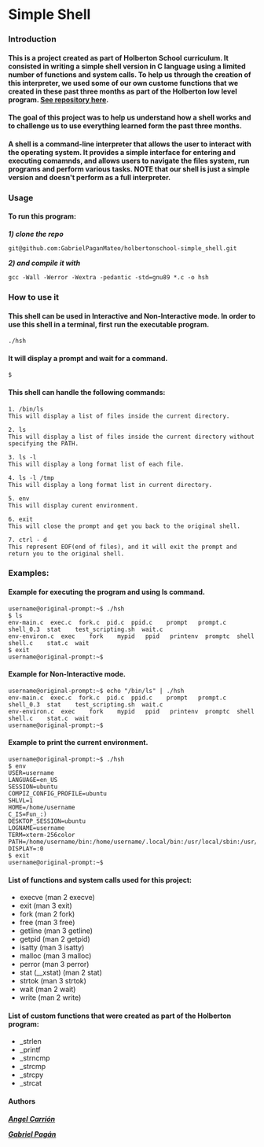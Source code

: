 # Simple Shell
### Introduction
#### This is a project created as part of Holberton School curriculum. It consisted in writing a simple shell version in C language using a limited number of functions and system calls. To help us through the creation of this interpreter, we used some of our own custome functions that we created in these past three months as part of the Holberton low level program. [See repository here](https://github.com/AngelJCT/holbertonschool-low_level_programming).
#### The goal of this project was to help us understand how a shell works and to challenge us to use everything learned form the past three months.
#### A shell is a command-line interpreter that allows the user to interact with the operating system. It provides a simple interface for entering and executing comamnds, and allows users to navigate the files system, run programs and perform various tasks. NOTE that our shell is just a simple version and doesn't perform as a full interpreter.

### Usage
#### To run this program:
***1) clone the repo***
```
git@github.com:GabrielPaganMateo/holbertonschool-simple_shell.git
```
***2) and compile it with***
```
gcc -Wall -Werror -Wextra -pedantic -std=gnu89 *.c -o hsh
```
### How to use it
#### This shell can be used in Interactive and Non-Interactive mode. In order to use this shell in a terminal, first run the executable program.
```
./hsh
```
#### It will display a prompt and wait for a command.
```
$
```
#### This shell can handle the following commands:
```
1. /bin/ls
This will display a list of files inside the current directory.

2. ls
This will display a list of files inside the current directory without specifying the PATH.

3. ls -l
This will display a long format list of each file.

4. ls -l /tmp
This will display a long format list in current directory.

5. env
This will display curent environment.

6. exit
This will close the prompt and get you back to the original shell.

7. ctrl - d
This represent EOF(end of files), and it will exit the prompt and return you to the original shell.
```
### Examples:
#### Example for executing the program and using ls command.
```
username@original-prompt:~$ ./hsh
$ ls
env-main.c  exec.c  fork.c  pid.c  ppid.c    prompt   prompt.c  shell_0.3  stat    test_scripting.sh  wait.c
env-environ.c  exec    fork    mypid   ppid   printenv  promptc  shell     shell.c    stat.c  wait
$ exit
username@original-prompt:~$
```
#### Example for Non-Interactive mode.
```
username@original-prompt:~$ echo "/bin/ls" | ./hsh
env-main.c  exec.c  fork.c  pid.c  ppid.c    prompt   prompt.c  shell_0.3  stat    test_scripting.sh  wait.c
env-environ.c  exec    fork    mypid   ppid   printenv  promptc  shell     shell.c    stat.c  wait
username@original-prompt:~$
```
#### Example to print the current environment.
```
username@original-prompt:~$ ./hsh
$ env
USER=username
LANGUAGE=en_US
SESSION=ubuntu
COMPIZ_CONFIG_PROFILE=ubuntu
SHLVL=1
HOME=/home/username
C_IS=Fun_:)
DESKTOP_SESSION=ubuntu
LOGNAME=username
TERM=xterm-256color
PATH=/home/username/bin:/home/username/.local/bin:/usr/local/sbin:/usr/local/bin:/usr/sbin:/usr/bin:/sbin:/bin:/usr/games:/usr/local/games:/snap/bin
DISPLAY=:0
$ exit
username@original-prompt:~$
```
#### List of functions and system calls used for this project:
- execve (man 2 execve)
- exit (man 3 exit)
- fork (man 2 fork)
- free (man 3 free)
- getline (man 3 getline)
- getpid (man 2 getpid)
- isatty (man 3 isatty)
- malloc (man 3 malloc)
- perror (man 3 perror)
- stat (__xstat) (man 2 stat)
- strtok (man 3 strtok)
- wait (man 2 wait)
- write (man 2 write)
#### List of custom functions that were created as part of the Holberton program:
- _strlen
- _printf
- _strncmp
- _strcmp
- _strcpy
- _strcat
#### Authors
***[Angel Carrión](https://github.com/AngelJCT)***

***[Gabriel Pagán](https://github.com/GabrielPaganMateo)***
